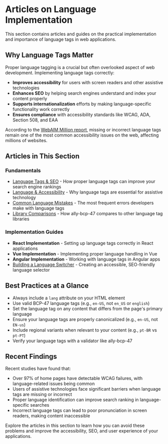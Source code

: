 # Articles on Language Implementation

This section contains articles and guides on the practical implementation and importance of language tags in web applications.

## Why Language Tags Matter

Proper language tagging is a crucial but often overlooked aspect of web development. Implementing language tags correctly:

- **Improves accessibility** for users with screen readers and other assistive technologies
- **Enhances SEO** by helping search engines understand and index your content properly
- **Supports internationalization** efforts by making language-specific functionality work correctly
- **Ensures compliance** with accessibility standards like WCAG, ADA, Section 508, and EAA

According to the [WebAIM Million report](https://webaim.org/projects/million/), missing or incorrect language tags remain one of the most common accessibility issues on the web, affecting millions of websites.

## Articles in This Section

### Fundamentals

- [Language Tags & SEO](/articles/language-seo) - How proper language tags can improve your search engine rankings
- [Language & Accessibility](/articles/language-accessibility) - Why language tags are essential for assistive technology
- [Common Language Mistakes](/articles/common-mistakes) - The most frequent errors developers make with language tags
- [Library Comparisons](/articles/library-comparisons) - How ally-bcp-47 compares to other language tag libraries

### Implementation Guides

- **React Implementation** - Setting up language tags correctly in React applications
- **Vue Implementation** - Implementing proper language handling in Vue
- **Angular Implementation** - Working with language tags in Angular apps
- [Building a Language Switcher](/articles/language-switcher) - Creating an accessible, SEO-friendly language selector

## Best Practices at a Glance

- Always include a `lang` attribute on your HTML element
- Use valid BCP-47 language tags (e.g., `en-US`, not `en_US` or `english`)
- Set the language tag on any content that differs from the page's primary language
- Ensure your language tags are properly canonicalized (e.g., `en-US`, not `EN-us`)
- Include regional variants when relevant to your content (e.g., `pt-BR` vs `pt-PT`)
- Verify your language tags with a validator like ally-bcp-47

## Recent Findings

Recent studies have found that:

- Over 97% of home pages have detectable WCAG failures, with language-related issues being common
- Users of assistive technologies face significant barriers when language tags are missing or incorrect
- Proper language identification can improve search ranking in language-specific searches
- Incorrect language tags can lead to poor pronunciation in screen readers, making content inaccessible

Explore the articles in this section to learn how you can avoid these problems and improve the accessibility, SEO, and user experience of your applications.
